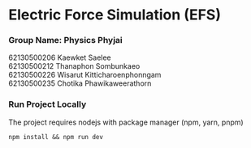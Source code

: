 # Electric Force Simulation (EFS)

### Group Name: Physics Phyjai

62130500206 Kaewket Saelee <br>
62130500212 Thanaphon Sombunkaeo <br>
62130500226 Wisarut Kitticharoenphonngam <br>
62130500235 Chotika Phawikaweerathorn <br>


### Run Project Locally

The project requires nodejs with package manager (npm, yarn, pnpm)

`npm install && npm run dev`
